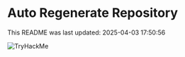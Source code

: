 # Auto Regenerate Repository

This README was last updated: 2025-04-03 17:50:56

 ![TryHackMe](https://tryhackme.com/badge/533634)
